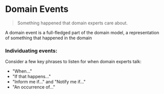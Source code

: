 # Domain Events
>Something happened that domain experts care about. 

A domain event is a full-fledged part of the domain model, 
a representation of something that happened in the domain

### Individuating events:
Consider a few key phrases to listen for when domain experts talk:
* "When..."
* "If that happens..."
* "Inform me if..." and "Notify me if..."
* "An occurrence of..."
